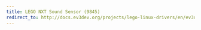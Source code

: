 ```yaml
---
title: LEGO NXT Sound Sensor (9845)
redirect_to: http://docs.ev3dev.org/projects/lego-linux-drivers/en/ev3dev-jessie/sensor_data.html#lego-nxt-sound
---
```

